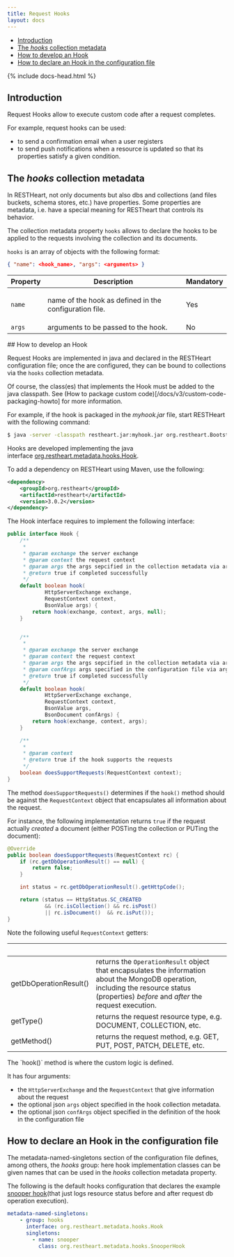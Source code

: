 ```yaml
---
title: Request Hooks
layout: docs
---
```


<div markdown="1" class="d-none d-xl-block col-xl-2 order-last bd-toc">

* [Introduction](#introduction)
* [The <em>hooks</em> collection metadata](#the-hooks-collection-metadata)
* [How to develop an Hook](#how-to-develop-an-hook)
* [How to declare an Hook in the configuration file](#how-to-declare-an-hook-in-the-configuration-file)

</div>
<div markdown="1" class="col-12 col-md-9 col-xl-8 py-md-3 bd-content pt-0">

{% include docs-head.html %}


## Introduction

Request Hooks allow to execute custom code after a request completes.

For example, request hooks can be used:

-   to send a confirmation email when a user registers 
-   to send push notifications when a resource is updated so that its
    properties satisfy a given condition.

## The *hooks* collection metadata

In RESTHeart, not only documents but also dbs and collections
(and files buckets, schema stores, etc.) have properties.
Some properties are metadata, i.e. have a special meaning
for RESTheart that controls its behavior.

The collection metadata property `hooks` allows to declare the hooks to
be applied to the requests involving the collection and its documents.

`hooks` is an array of objects with the following format:

``` json
{ "name": <hook_name>, "args": <arguments> }
```
<div class="table-responsive">
<table class="ts">
<thead>
<tr class="header">
<th><div>
Property
</div></th>
<th><div>
Description
</div></th>
<th><div>
Mandatory
</div></th>
</tr>
</thead>
<tbody>
<tr class="odd">
<td><code>name</code></td>
<td><p>name of the hook as defined in the configuration file.</p></td>
<td>Yes</td>
</tr>
<tr class="even">
<td><code>args</code></td>
<td>arguments to be passed to the hook.</td>
<td>No</td>
</tr>
</tbody>
</table>
</div>
## How to develop an Hook

Request Hooks are implemented in java and declared in the RESTHeart
configuration file; once the are configured, they can be bound to
collections via the `hooks` collection metadata.

Of course, the class(es) that implements the Hook must be added to the java
classpath. See (How to package custom code)[/docs/v3/custom-code-packaging-howto] for more information.

For example, if the hook is packaged in the *myhook.jar* file, start
RESTHeart with the following command:

``` bash
$ java -server -classpath restheart.jar:myhook.jar org.restheart.Bootstrapper restheart.yml
```

Hooks are developed implementing the java
interface [org.restheart.metadata.hooks.Hook](https://github.com/SoftInstigate/restheart/tree/master/core/src/main/java/org/restheart/metadata/hooks/Hook.java).

To add a dependency on RESTHeart using Maven, use the following:

``` xml
<dependency>
    <groupId>org.restheart</groupId>
    <artifactId>restheart</artifactId>
    <version>3.0.2</version>
</dependency>
```

The Hook interface requires to implement the following interface:


``` java
public interface Hook {
    /**
     *
     * @param exchange the server exchange
     * @param context the request context
     * @param args the args sepcified in the collection metadata via args property
     * @return true if completed successfully
     */
    default boolean hook(
            HttpServerExchange exchange,
            RequestContext context,
            BsonValue args) {
        return hook(exchange, context, args, null);
    }


    /**
     *
     * @param exchange the server exchange
     * @param context the request context
     * @param args the args sepcified in the collection metadata via args property
     * @param confArgs args specified in the configuration file via args property
     * @return true if completed successfully
     */
    default boolean hook(
            HttpServerExchange exchange,
            RequestContext context,
            BsonValue args,
            BsonDocument confArgs) {
        return hook(exchange, context, args);
    }

    /**
     *
     * @param context
     * @return true if the hook supports the requests
     */
    boolean doesSupportRequests(RequestContext context);
}
```

The method `doesSupportRequests()` determines if the `hook()` method
should be against the `RequestContext` object that
encapsulates all information about the request.

For instance, the following implementation returns `true` if the request
actually *created* a document (either POSTing the collection or PUTing
the document):

``` java
@Override
public boolean doesSupportRequests(RequestContext rc) {
    if (rc.getDbOperationResult() == null) {
        return false;
    }

    int status = rc.getDbOperationResult().getHttpCode();

    return (status == HttpStatus.SC_CREATED
            && (rc.isCollection() && rc.isPost()
            || rc.isDocument()  && rc.isPut());
}
```

Note the following useful `RequestContext` getters:
<div class="table-responsive">
<table class="ts">
<thead>
<tr class="header">
<th><br />
</th>
<th><br />
</th>
</tr>
</thead>
<tbody>
<tr class="odd">
<td>getDbOperationResult()</td>
<td>returns the <code>OperationResult</code> object that encapsulates the information about the MongoDB operation, including the resource status (properties) <em>before</em> and <em>after</em> the request execution.</td>
</tr>
<tr class="even">
<td>getType()</td>
<td>returns the request resource type, e.g. DOCUMENT, COLLECTION, etc.</td>
</tr>
<tr class="odd">
<td>getMethod()</td>
<td>returns the request method, e.g. GET, PUT, POST, PATCH, DELETE, etc.</td>
</tr>
</tbody>
</table>
</div>
The `hook()` method is where the custom logic is defined.

It has four arguments:

-   the `HttpServerExchange` and the `RequestContext` that give information
    about the request
-   the optional json `args` object specified in the hook collection
    metadata.
-   the optional json `confArgs` object specified in the definition of the hook in the configuration file

## How to declare an Hook in the configuration file

The metadata-named-singletons section of the configuration file defines,
among others, the *hooks* group: here hook implementation classes can be
given names that can be used in the _hooks_ collection metadata property.

The following is the default hooks configuration that declares the
example [snooper
hook](https://github.com/SoftInstigate/restheart/blob/master/core/src/main/java/org/restheart/metadata/hooks/SnooperHook.java)(that
just logs resource status before and after request db operation
execution).

``` yml
metadata-named-singletons:
    - group: hooks
      interface: org.restheart.metadata.hooks.Hook
      singletons:
        - name: snooper
          class: org.restheart.metadata.hooks.SnooperHook
```

</div>
